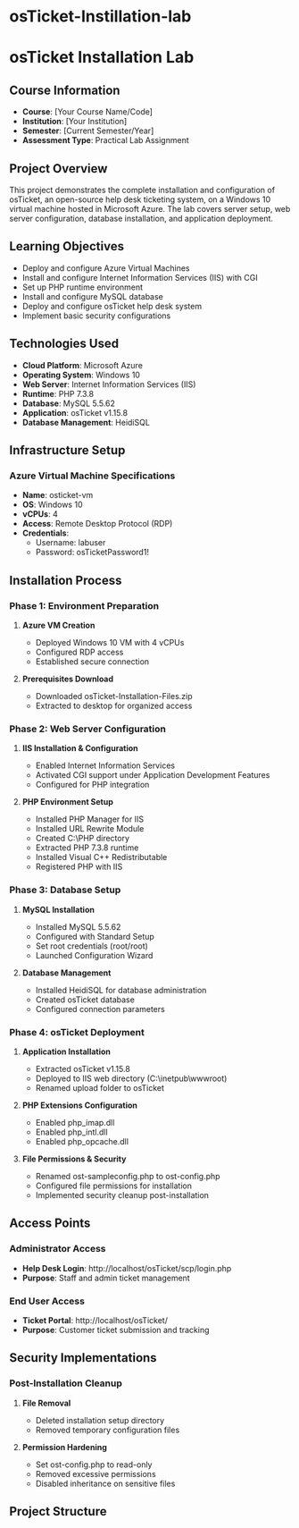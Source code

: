 # osTicket-Instillation-lab
# osTicket Installation Lab

## Course Information
- **Course**: [Your Course Name/Code]
- **Institution**: [Your Institution]
- **Semester**: [Current Semester/Year]
- **Assessment Type**: Practical Lab Assignment

## Project Overview
This project demonstrates the complete installation and configuration of osTicket, an open-source help desk ticketing system, on a Windows 10 virtual machine hosted in Microsoft Azure. The lab covers server setup, web server configuration, database installation, and application deployment.

## Learning Objectives
- Deploy and configure Azure Virtual Machines
- Install and configure Internet Information Services (IIS) with CGI
- Set up PHP runtime environment
- Install and configure MySQL database
- Deploy and configure osTicket help desk system
- Implement basic security configurations

## Technologies Used
- **Cloud Platform**: Microsoft Azure
- **Operating System**: Windows 10
- **Web Server**: Internet Information Services (IIS)
- **Runtime**: PHP 7.3.8
- **Database**: MySQL 5.5.62
- **Application**: osTicket v1.15.8
- **Database Management**: HeidiSQL

## Infrastructure Setup

### Azure Virtual Machine Specifications
- **Name**: osticket-vm
- **OS**: Windows 10
- **vCPUs**: 4
- **Access**: Remote Desktop Protocol (RDP)
- **Credentials**: 
  - Username: labuser
  - Password: osTicketPassword1!

## Installation Process

### Phase 1: Environment Preparation
1. **Azure VM Creation**
   - Deployed Windows 10 VM with 4 vCPUs
   - Configured RDP access
   - Established secure connection

2. **Prerequisites Download**
   - Downloaded osTicket-Installation-Files.zip
   - Extracted to desktop for organized access

### Phase 2: Web Server Configuration
1. **IIS Installation & Configuration**
   - Enabled Internet Information Services
   - Activated CGI support under Application Development Features
   - Configured for PHP integration

2. **PHP Environment Setup**
   - Installed PHP Manager for IIS
   - Installed URL Rewrite Module
   - Created C:\PHP directory
   - Extracted PHP 7.3.8 runtime
   - Installed Visual C++ Redistributable
   - Registered PHP with IIS

### Phase 3: Database Setup
1. **MySQL Installation**
   - Installed MySQL 5.5.62
   - Configured with Standard Setup
   - Set root credentials (root/root)
   - Launched Configuration Wizard

2. **Database Management**
   - Installed HeidiSQL for database administration
   - Created osTicket database
   - Configured connection parameters

### Phase 4: osTicket Deployment
1. **Application Installation**
   - Extracted osTicket v1.15.8
   - Deployed to IIS web directory (C:\inetpub\wwwroot)
   - Renamed upload folder to osTicket

2. **PHP Extensions Configuration**
   - Enabled php_imap.dll
   - Enabled php_intl.dll
   - Enabled php_opcache.dll

3. **File Permissions & Security**
   - Renamed ost-sampleconfig.php to ost-config.php
   - Configured file permissions for installation
   - Implemented security cleanup post-installation

## Access Points

### Administrator Access
- **Help Desk Login**: http://localhost/osTicket/scp/login.php
- **Purpose**: Staff and admin ticket management

### End User Access
- **Ticket Portal**: http://localhost/osTicket/
- **Purpose**: Customer ticket submission and tracking

## Security Implementations

### Post-Installation Cleanup
1. **File Removal**
   - Deleted installation setup directory
   - Removed temporary configuration files

2. **Permission Hardening**
   - Set ost-config.php to read-only
   - Removed excessive permissions
   - Disabled inheritance on sensitive files

## Project Structure
